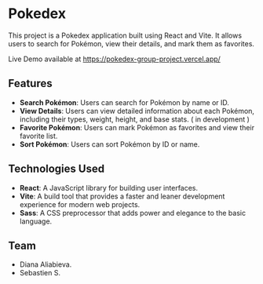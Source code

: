# Pokedex

This project is a Pokedex application built using React and Vite. It allows users to search for Pokémon, view their details, and mark them as favorites.

Live Demo available at https://pokedex-group-project.vercel.app/

## Features

- **Search Pokémon**: Users can search for Pokémon by name or ID.
- **View Details**: Users can view detailed information about each Pokémon, including their types, weight, height, and base stats. ( in development )
- **Favorite Pokémon**: Users can mark Pokémon as favorites and view their favorite list.
- **Sort Pokémon**: Users can sort Pokémon by ID or name.

## Technologies Used

- **React**: A JavaScript library for building user interfaces.
- **Vite**: A build tool that provides a faster and leaner development experience for modern web projects.
- **Sass**: A CSS preprocessor that adds power and elegance to the basic language.

## Team 

- Diana Aliabieva. 
- Sebastien S.
